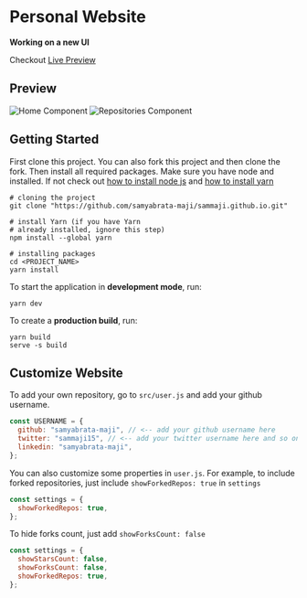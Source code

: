 # Personal Website

**Working on a new UI**

Checkout [Live Preview](https://sammaji.pages.dev)

## Preview

![Home Component](https://user-images.githubusercontent.com/116789799/216755870-08b70d8a-4d09-46c9-b64a-57347621dd85.png)
![Repositories Component](https://user-images.githubusercontent.com/116789799/216760692-d46e4db1-3d73-4e39-808a-29ff91e36fbe.png)

## Getting Started

First clone this project. You can also fork this project and then clone the fork. Then install all required packages. Make sure you have node and installed. If not check out [how to install node js](https://docs.npmjs.com/downloading-and-installing-node-js-and-npm) and [how to install yarn](https://classic.yarnpkg.com/lang/en/docs/install/#windows-stable)

```gitattributes
# cloning the project
git clone "https://github.com/samyabrata-maji/sammaji.github.io.git"

# install Yarn (if you have Yarn 
# already installed, ignore this step)
npm install --global yarn

# installing packages
cd <PROJECT_NAME>
yarn install
```

To start the application in **development mode**, run:

```gitattributes
yarn dev
```

To create a **production build**, run:

```gitattributes
yarn build
serve -s build
```

## Customize Website

To add your own repository, go to `src/user.js` and add your github username.

```javascript
const USERNAME = {
  github: "samyabrata-maji", // <-- add your github username here
  twitter: "sammaji15", // <-- add your twitter username here and so on...
  linkedin: "samyabrata-maji",
};
```

You can also customize some properties in `user.js`. For example, to include forked repositories, just include `showForkedRepos: true` in `settings`

```javascript
const settings = {
  showForkedRepos: true,
};
```

To hide forks count, just add `showForksCount: false`

```javascript
const settings = {
  showStarsCount: false,
  showForksCount: false,
  showForkedRepos: true,
};
```
